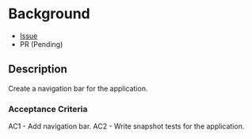 # Background

- [Issue](https://github.com/Evanlab02/ShoppingListApp-V2/issues/2)
- PR (Pending)

## Description

Create a navigation bar for the application.

### Acceptance Criteria

AC1 - Add navigation bar.
AC2 - Write snapshot tests for the application.
